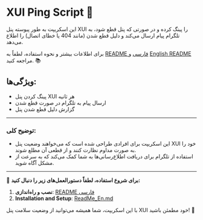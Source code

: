 # XUI Ping Script 🚀

این اسکریپت به طور پیوسته پنل XUI را پینگ کرده و در صورتی که پنل قطع شود، به تلگرام پیام ارسال می‌کند و دلیل قطع شدن (مانند 404 یا خطای اتصال) را اطلاع می‌دهد.

برای اطلاعات بیشتر و نحوه استفاده، لطفاً به [README فارسی](ReadMe_Fa.md) و [English README](ReadMe_En.md) مراجعه کنید. 📚

## ویژگی‌ها:
- پینگ کردن پنل XUI هر ثانیه
- ارسال پیام به تلگرام در صورت قطع شدن
- گزارش دلیل قطع شدن پنل

---

### توضیح کلی:
- این اسکریپت برای افرادی طراحی شده است که می‌خواهند وضعیت پنل XUI خود را به صورت مداوم نظارت کنند و از قطعی آن مطلع شوند.
- استفاده از تلگرام برای دریافت اطلاع‌رسانی‌ها به شما کمک می‌کند که به سرعت از مشکل آگاه شوید.

---

📢 **برای شروع استفاده، لطفاً دستورالعمل‌های زیر را دنبال کنید:**

1. **نصب و راه‌اندازی**: [README فارسی](ReadMe_Fa.md)
2. **Installation and Setup**: [ReadMe_En.md](ReadMe_En.md)

با این اسکریپت، شما همیشه می‌توانید از وضعیت سلامت پنل XUI خود مطمئن باشید! 🔧
